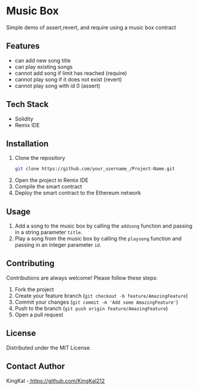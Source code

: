 # Music Box

Simple demo of assert,revert, and require using a music box contract

## Features

- can add new song title
- can play existing songs
- cannot add song if limit has reached (require)
- cannot play song if it does not exist (revert)
- cannot play song with id 0 (assert)

## Tech Stack

- Solidity
- Remix IDE

## Installation

1. Clone the repository
   ```sh
   git clone https://github.com/your_username_/Project-Name.git
   ```
2. Open the project in Remix IDE
3. Compile the smart contract
4. Deploy the smart contract to the Ethereum network

## Usage

1. Add a song to the music box by calling the `addsong` function and passing in a string parameter `title`.
2. Play a song from the music box by calling the `playsong` function and passing in an integer parameter `id`.

## Contributing

Contributions are always welcome! Please follow these steps:

1. Fork the project
2. Create your feature branch (`git checkout -b feature/AmazingFeature`)
3. Commit your changes (`git commit -m 'Add some AmazingFeature'`)
4. Push to the branch (`git push origin feature/AmazingFeature`)
5. Open a pull request

## License

Distributed under the MIT License. 

## Contact Author

KingKal -[ ](https://github.com/KingKal212)https://github.com/KingKal212
